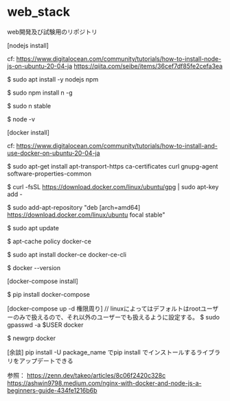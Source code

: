 # web_stack
web開発及び試験用のリポジトリ

[nodejs install]

cf: https://www.digitalocean.com/community/tutorials/how-to-install-node-js-on-ubuntu-20-04-ja
    https://qiita.com/seibe/items/36cef7df85fe2cefa3ea

$ sudo apt install -y nodejs npm

$ sudo npm install n -g

$ sudo n stable

$ node -v

[docker install]

cf: https://www.digitalocean.com/community/tutorials/how-to-install-and-use-docker-on-ubuntu-20-04-ja

$ sudo apt-get install apt-transport-https ca-certificates curl gnupg-agent software-properties-common

$ curl -fsSL https://download.docker.com/linux/ubuntu/gpg | sudo apt-key add -

$ sudo add-apt-repository "deb [arch=amd64] https://download.docker.com/linux/ubuntu focal stable"

$ sudo apt update

$ apt-cache policy docker-ce

$ sudo apt install docker-ce docker-ce-cli

$ docker --version

[docker-compose install]

$ pip install docker-compose

[docker-compose up -d 権限周り]
// linuxによってはデフォルトはrootユーザーのみで扱えるので、それ以外のユーザーでも扱えるように設定する。
$ sudo gpasswd -a $USER docker

$ newgrp docker

[余談]
pip install -U package_name でpip install でインストールするライブラリをアップデートできる

参照：
https://zenn.dev/takeo/articles/8c06f2420c328c
https://ashwin9798.medium.com/nginx-with-docker-and-node-js-a-beginners-guide-434fe1216b6b
